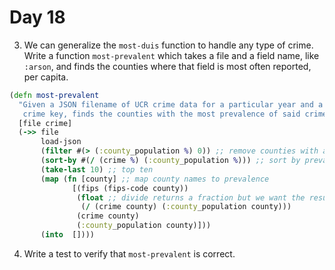 # Day 18

3. We can generalize the `most-duis` function to handle any type of crime. Write a function `most-prevalent` which takes a file and a field name, like `:arson`, and
finds the counties where that field is most often reported, per capita.

``` clojure
(defn most-prevalent
  "Given a JSON filename of UCR crime data for a particular year and a 
   crime key, finds the counties with the most prevalence of said crime."
  [file crime]
  (->> file
       load-json
       (filter #(> (:county_population %) 0)) ;; remove counties with a population of zero 
       (sort-by #(/ (crime %) (:county_population %))) ;; sort by prevalence
       (take-last 10) ;; top ten
       (map (fn [county] ;; map county names to prevalence
              [(fips (fips-code county))
               (float ;; divide returns a fraction but we want the result of the division to determine prevalence
                (/ (crime county) (:county_population county)))
               (crime county)
               (:county_population county)]))
       (into  [])))
```

4. Write a test to verify that `most-prevalent` is correct.
